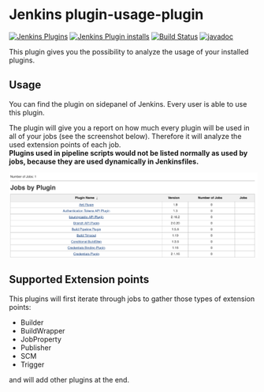 # Jenkins plugin-usage-plugin

[![Jenkins Plugins](https://img.shields.io/jenkins/plugin/v/plugin-usage-plugin)](https://github.com/jenkinsci/plugin-usage-plugin/releases)
[![Jenkins Plugin installs](https://img.shields.io/jenkins/plugin/i/plugin-usage-plugin)](https://plugins.jenkins.io/plugin-usage-plugin/)
[![Build Status](https://ci.jenkins.io/buildStatus/icon?job=Plugins/plugin-usage-plugin/master)](https://ci.jenkins.io/blue/organizations/jenkins/Plugins%2Fplugin-usage-plugin/branches)
[![javadoc](https://img.shields.io/badge/javadoc-available-brightgreen.svg)](https://javadoc.jenkins.io/plugin/plugin-usage-plugin/)

This plugin gives you the possibility to analyze the usage of your
installed plugins.

## Usage

You can find the plugin on sidepanel of Jenkins. Every user is able to
use this plugin.

The plugin will give you a report on how much every plugin will be used
in all of your jobs (see the screenshot below). Therefore it will
analyze the used extension points of each job.  
**Plugins used in pipeline scripts would not be listed normally as used
by jobs, because they are used dynamically in Jenkinsfiles.**

![plugin view](screenshot.png)

## Supported Extension points

This plugins will first iterate through jobs to gather those types of
extension points:

-   Builder
-   BuildWrapper
-   JobProperty
-   Publisher
-   SCM
-   Trigger

and will add other plugins at the end. 
